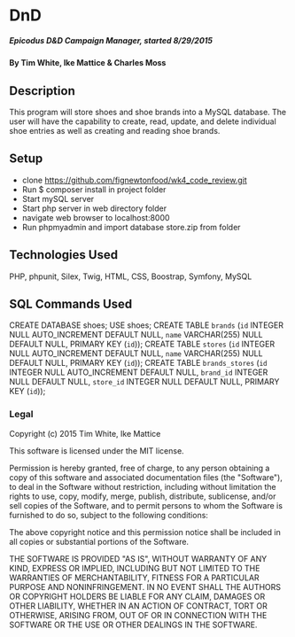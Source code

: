 # DnD

##### Epicodus D&D Campaign Manager, started 8/29/2015


#### By Tim White, Ike Mattice & Charles Moss


## Description

This program will store shoes and shoe brands into a MySQL database. The user will have the capability to create, read, update, and delete individual shoe entries as well as creating and reading shoe brands.

## Setup

- clone https://github.com/fignewtonfood/wk4_code_review.git
- Run $ composer install in project folder
- Start mySQL server
- Start php server in web directory folder
- navigate web browser to localhost:8000
- Run phpmyadmin and import database store.zip from folder


## Technologies Used

PHP, phpunit, Silex, Twig, HTML, CSS, Boostrap, Symfony, MySQL

## SQL Commands Used
CREATE DATABASE shoes;
USE shoes;
CREATE TABLE `brands` (`id` INTEGER NULL AUTO_INCREMENT DEFAULT NULL, `name` VARCHAR(255) NULL DEFAULT NULL, PRIMARY KEY (`id`));
CREATE TABLE `stores` (`id` INTEGER NULL AUTO_INCREMENT DEFAULT NULL, `name` VARCHAR(255) NULL DEFAULT NULL, PRIMARY KEY (`id`));
CREATE TABLE `brands_stores` (`id` INTEGER NULL AUTO_INCREMENT DEFAULT NULL, `brand_id` INTEGER NULL DEFAULT NULL, `store_id` INTEGER NULL DEFAULT NULL, PRIMARY KEY (`id`));

### Legal


Copyright (c) 2015 Tim White, Ike Mattice

This software is licensed under the MIT license.

Permission is hereby granted, free of charge, to any person obtaining a copy of this software and associated documentation files (the "Software"), to deal in the Software without restriction, including without limitation the rights to use, copy, modify, merge, publish, distribute, sublicense, and/or sell
copies of the Software, and to permit persons to whom the Software is furnished to do so, subject to the following conditions:

The above copyright notice and this permission notice shall be included in all copies or substantial portions of the Software.

THE SOFTWARE IS PROVIDED "AS IS", WITHOUT WARRANTY OF ANY KIND, EXPRESS OR IMPLIED, INCLUDING BUT NOT LIMITED TO THE WARRANTIES OF MERCHANTABILITY,
FITNESS FOR A PARTICULAR PURPOSE AND NONINFRINGEMENT. IN NO EVENT SHALL THE AUTHORS OR COPYRIGHT HOLDERS BE LIABLE FOR ANY CLAIM, DAMAGES OR OTHER
LIABILITY, WHETHER IN AN ACTION OF CONTRACT, TORT OR OTHERWISE, ARISING FROM, OUT OF OR IN CONNECTION WITH THE SOFTWARE OR THE USE OR OTHER DEALINGS IN
THE SOFTWARE.
